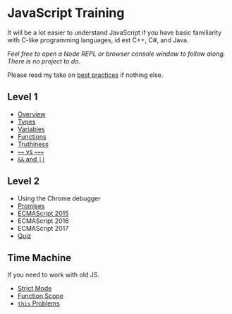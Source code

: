 # JavaScript Training

It will be a lot easier to understand JavaScript if you have basic familiarity with C-like programming languages, id est C++, C#, and Java.

*Feel free to open a Node REPL or browser console window to follow along. There is no project to do.*

Please read my take on [best practices](modern/best-practices.md) if nothing else.

## Level 1
- [Overview](basics/overview.md)
- [Types](basics/types.md)
- [Variables](basics/variables.md)
- [Functions](basics/functions.md)
- [Truthiness](basics/truthiness.md)
- [`==` vs `===`](basics/equals-equals.md)
- [`&&` and `||`](basics/and-or.md)

## Level 2
- Using the Chrome debugger
- [Promises](modern/promises.md)
- [ECMAScript 2015](modern/es6.md)
- ECMAScript 2016
- ECMAScript 2017
- [Quiz](modern/quiz.md)

## Time Machine
If you need to work with old JS.

- [Strict Mode](oldies/strict-mode.md)
- [Function Scope](oldies/scope.md)
- [`this` Problems](oldies/this.md)

